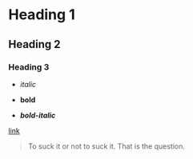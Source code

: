 # Heading 1
## Heading 2
### Heading 3

* *italic*

* **bold**

* ***bold-italic***

[link](luck)

> To suck it or not to suck it. That is the question.
